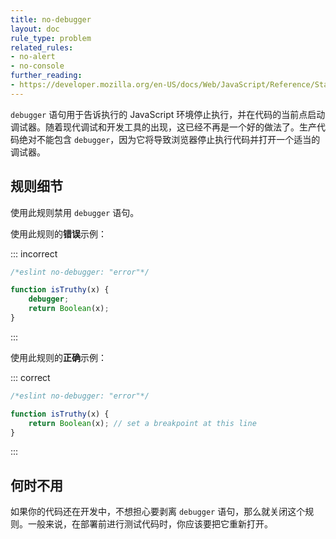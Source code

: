 ```yaml
---
title: no-debugger
layout: doc
rule_type: problem
related_rules:
- no-alert
- no-console
further_reading:
- https://developer.mozilla.org/en-US/docs/Web/JavaScript/Reference/Statements/debugger
---
```


`debugger` 语句用于告诉执行的 JavaScript 环境停止执行，并在代码的当前点启动调试器。随着现代调试和开发工具的出现，这已经不再是一个好的做法了。生产代码绝对不能包含 `debugger`，因为它将导致浏览器停止执行代码并打开一个适当的调试器。

## 规则细节

使用此规则禁用 `debugger` 语句。

使用此规则的**错误**示例：

::: incorrect

```js
/*eslint no-debugger: "error"*/

function isTruthy(x) {
    debugger;
    return Boolean(x);
}
```

:::

使用此规则的**正确**示例：

::: correct

```js
/*eslint no-debugger: "error"*/

function isTruthy(x) {
    return Boolean(x); // set a breakpoint at this line
}
```

:::

## 何时不用

如果你的代码还在开发中，不想担心要剥离 `debugger` 语句，那么就关闭这个规则。一般来说，在部署前进行测试代码时，你应该要把它重新打开。
